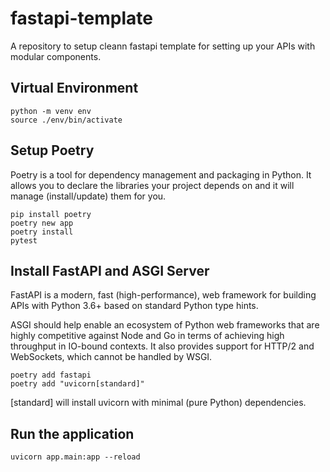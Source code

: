 # fastapi-template

A repository to setup cleann fastapi template for setting up your APIs with modular components.

## Virtual Environment

```
python -m venv env
source ./env/bin/activate
```

## Setup Poetry

Poetry is a tool for dependency management and packaging in Python. It allows you to declare the libraries your project depends on and it will manage (install/update) them for you.

```
pip install poetry
poetry new app
poetry install
pytest
```

## Install FastAPI and ASGI Server

FastAPI is a modern, fast (high-performance), web framework for building APIs with Python 3.6+ based on standard Python type hints.

ASGI should help enable an ecosystem of Python web frameworks that are highly competitive against Node and Go in terms of achieving high throughput in IO-bound contexts. It also provides support for HTTP/2 and WebSockets, which cannot be handled by WSGI.

```
poetry add fastapi
poetry add "uvicorn[standard]"
```

[standard] will install uvicorn with minimal (pure Python) dependencies.

## Run the application

```
uvicorn app.main:app --reload
```
